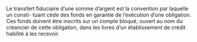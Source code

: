 Le transfert fiduciaire d’une somme d’argent est la convention par laquelle un consti-
tuant cède des fonds en garantie de l’exécution d’une obligation.
Ces fonds doivent être inscrits sur un compte bloqué, ouvert au nom du créancier
de cette obligation, dans les livres d’un établissement de crédit habilité à les
recevoir.